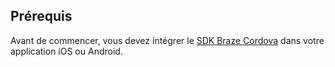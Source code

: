 ## Prérequis

Avant de commencer, vous devez intégrer le [SDK Braze Cordova]({{site.baseurl}}/developer_guide/sdk_integration/?sdktab=cordova) dans votre application iOS ou Android.
